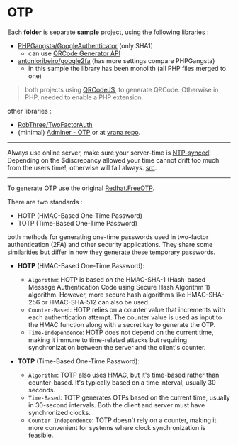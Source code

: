 # OTP

Each **folder** is separate **sample** project, using the following libraries :   

* [PHPGangsta/GoogleAuthenticator](https://github.com/PHPGangsta/GoogleAuthenticator) (only SHA1)
  * can use [QRCode Generator API](https://goqr.me/api/)
* [antonioribeiro/google2fa](https://github.com/antonioribeiro/google2fa) (has more settings compare PHPGangsta)
  * in this sample the library has been monolith (all PHP files merged to one)

> both projects using [QRCodeJS](https://davidshimjs.github.io/qrcodejs/), to generate QRCode. Otherwise in PHP, needed to enable a PHP extension.  

other libraries :  
* [RobThree/TwoFactorAuth](https://github.com/RobThree/TwoFactorAuth)
* (minimal) [Adminer - OTP](https://www.adminer.org/sk/plugins/otp/) or at [vrana repo](https://github.com/vrana/adminer/blob/master/plugins/login-otp.php).  

---

Always use online server, make sure your server-time is [NTP-synced](https://en.wikipedia.org/wiki/Network_Time_Protocol)! Depending on the $discrepancy allowed your time cannot drift too much from the users time!, otherwise will fail always. [src](https://github.com/RobThree/TwoFactorAuth/blob/master/demo/demo.php).

---

To  generate OTP use the original [Redhat.FreeOTP](https://freeotp.github.io/).  

There are two standards :  
* HOTP (HMAC-Based One-Time Password) 
* TOTP (Time-Based One-Time Password) 

both methods for generating one-time passwords used in two-factor authentication (2FA) and other security applications. They share some similarities but differ in how they generate these temporary passwords.  

* **HOTP** (HMAC-Based One-Time Password):
  * `Algorithm`: HOTP is based on the HMAC-SHA-1 (Hash-based Message Authentication Code using Secure Hash Algorithm 1) algorithm. However, more secure hash algorithms like HMAC-SHA-256 or HMAC-SHA-512 can also be used.
  * `Counter-Based`: HOTP relies on a counter value that increments with each authentication attempt. The counter value is used as input to the HMAC function along with a secret key to generate the OTP.
  * `Time-Independence`: HOTP does not depend on the current time, making it immune to time-related attacks but requiring synchronization between the server and the client's counter.  

* **TOTP** (Time-Based One-Time Password):
  * `Algorithm`: TOTP also uses HMAC, but it's time-based rather than counter-based. It's typically based on a time interval, usually 30 seconds.
  * `Time-Based`: TOTP generates OTPs based on the current time, usually in 30-second intervals. Both the client and server must have synchronized clocks.
  * `Counter Independence`: TOTP doesn't rely on a counter, making it more convenient for systems where clock synchronization is feasible.
